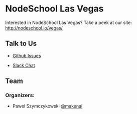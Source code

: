 # NodeSchool Las Vegas

Interested in NodeSchool Las Vegas? Take a peek at our site: http://nodeschool.io/vegas/

## Talk to Us

* [Github Issues](https://github.com/nodeschool/vegas/issues)

* [Slack Chat](http://vegasjs-signup.meteor.com/)

## Team

### Organizers:
* Pawel Szymczykowski [@makenai](http://twitter.com/makenai)
